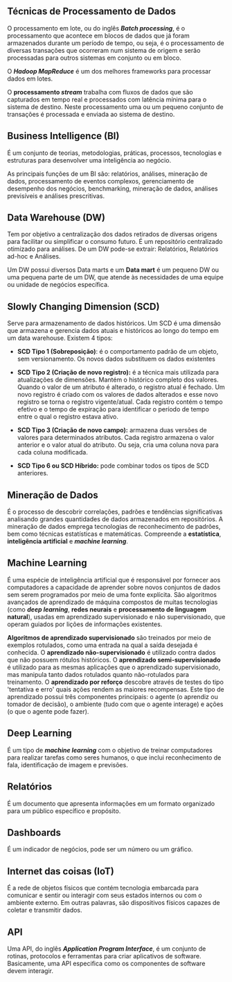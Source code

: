 ## Técnicas de Processamento de Dados

O processamento em lote, ou do inglês ***Batch processing***, é o processamento que acontece em blocos de dados que já foram armazenados durante um período de tempo, ou seja, é o processamento de diversas transações que ocorreram num sistema de origem e serão processadas para outros sistemas em conjunto ou em bloco.

O ***Hadoop MapReduce*** é um dos melhores frameworks para processar dados em lotes.

O **processamento *stream*** trabalha com fluxos de dados que são capturados em tempo real e processados com latência mínima para o sistema de destino. Neste processamento uma ou um pequeno conjunto de transações é processada e enviada ao sistema de destino.

## Business Intelligence (BI)

É um conjunto de teorias, metodologias, práticas, processos, tecnologias e estruturas para desenvolver uma inteligência ao negócio.

As principais funções de um BI são: relatórios, análises, mineração de dados, processamento de eventos complexos, gerenciamento de desempenho dos negócios, benchmarking, mineração de dados, análises previsíveis e análises prescritivas.

## Data Warehouse (DW)

Tem por objetivo a centralização dos dados retirados de diversas origens para facilitar ou simplificar o consumo futuro. É um repositório centralizado otimizado para análises. De um DW pode-se extrair: Relatórios, Relatórios ad-hoc e Análises.

Um DW possui diversos Data marts e um **Data mart** é um pequeno DW ou uma pequena parte de um DW, que atende às necessidades de uma equipe ou unidade de negócios específica.

## Slowly Changing Dimension (SCD)

Serve para armazenamento de dados históricos. Um SCD é uma dimensão que armazena e gerencia dados atuais e históricos ao longo do tempo em um data warehouse. Existem 4 tipos:

* **SCD Tipo 1 (Sobreposição)**: é o comportamento padrão de um objeto, sem versionamento. Os novos dados substituem os dados existentes

* **SCD Tipo 2 (Criação de novo registro):** é a técnica mais utilizada para atualizações de dimensões. Mantém o histórico completo dos valores. Quando o valor de um atributo é alterado, o registro atual é fechado. Um novo registro é criado com os valores de dados alterados e esse novo registro se torna o registro vigente/atual. Cada registro contém o tempo efetivo e o tempo de expiração para identificar o período de tempo entre o qual o registro estava ativo.

* **SCD Tipo 3 (Criação de novo campo):** armazena duas versões de valores para determinados atributos. Cada registro armazena o valor anterior e o valor atual do atributo. Ou seja, cria uma coluna nova para cada coluna modificada.

* **SCD Tipo 6 ou SCD Híbrido:** pode combinar todos os tipos de SCD anteriores.

## Mineração de Dados

É o processo de descobrir correlações, padrões e tendências significativas analisando grandes quantidades de dados armazenados em repositórios. A mineração de dados emprega tecnologias de reconhecimento de padrões, bem como técnicas estatísticas e matemáticas. Compreende a **estatística**, **inteligência artificial** e ***machine learning***.

## Machine Learning

É uma espécie de inteligência artificial que é responsável por fornecer aos computadores a capacidade de aprender sobre novos conjuntos de dados sem serem programados por meio de uma fonte explícita. São algoritmos avançados de aprendizado de máquina compostos de muitas tecnologias (como ***deep learning***, **redes neurais** e **processamento de linguagem natural**), usadas em aprendizado supervisionado e não supervisionado, que operam guiados por lições de informações existentes.

**Algoritmos de aprendizado supervisionado** são treinados por meio de exemplos rotulados, como uma entrada na qual a saída desejada é conhecida. O **aprendizado não-supervisionado** é utilizado contra dados que não possuem rótulos históricos. O **aprendizado semi-supervisionado** é utilizado para as mesmas aplicações que o aprendizado supervisionado, mas manipula tanto dados rotulados quanto não-rotulados para treinamento. O **aprendizado por reforço** descobre através de testes do tipo 'tentativa e erro' quais ações rendem as maiores recompensas. Este tipo de aprendizado possui três componentes principais: o agente (o aprendiz ou tomador de decisão), o ambiente (tudo com que o agente interage) e ações (o que o agente pode fazer).

## Deep Learning

É um tipo de ***machine learning*** com o objetivo de treinar computadores para realizar tarefas como seres humanos, o que inclui reconhecimento de fala, identificação de imagem e previsões.

## Relatórios

É um documento que apresenta informações em um formato organizado para um público específico e propósito.

## Dashboards

É um indicador de negócios, pode ser um número ou um gráfico.


## Internet das coisas (IoT)

É a rede de objetos físicos que contém tecnologia embarcada para comunicar e sentir ou interagir com seus estados internos ou com o ambiente externo. Em outras palavras, são dispositivos físicos capazes de coletar e transmitir dados.

## API

Uma API, do inglês ***Application Program Interface***, é um conjunto de rotinas, protocolos e ferramentas para criar aplicativos de software. Basicamente, uma API especifica como os componentes de software devem interagir.